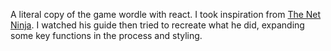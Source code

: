 A literal copy of the game wordle with react.
I took inspiration from [The Net Ninja]('https://www.youtube.com/channel/UCW5YeuERMmlnqo4oq8vwUpg').
I watched his guide then tried to recreate what he did, expanding some key functions in the process
and styling.
